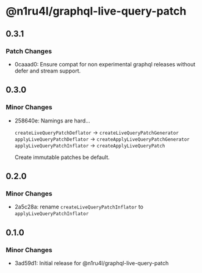# @n1ru4l/graphql-live-query-patch

## 0.3.1

### Patch Changes

- 0caaad0: Ensure compat for non experimental graphql releases without defer and stream support.

## 0.3.0

### Minor Changes

- 258640e: Namings are hard...

  `createLiveQueryPatchDeflator` -> `createLiveQueryPatchGenerator`
  `applyLiveQueryPatchDeflator` -> `createApplyLiveQueryPatchGenerator`
  `applyLiveQueryPatchInflator` -> `createApplyLiveQueryPatch`

  Create immutable patches be default.

## 0.2.0

### Minor Changes

- 2a5c28a: rename `createLiveQueryPatchInflator` to `applyLiveQueryPatchInflator`

## 0.1.0

### Minor Changes

- 3ad59d1: Initial release for @n1ru4l/graphql-live-query-patch
